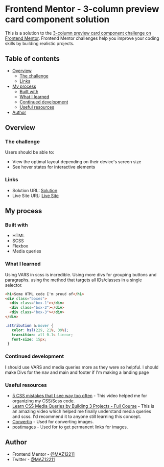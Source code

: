# Frontend Mentor - 3-column preview card component solution

This is a solution to the [3-column preview card component challenge on Frontend Mentor](https://www.frontendmentor.io/challenges/3column-preview-card-component-pH92eAR2-). Frontend Mentor challenges help you improve your coding skills by building realistic projects. 

## Table of contents

- [Overview](#overview)
  - [The challenge](#the-challenge)
  - [Links](#links)
- [My process](#my-process)
  - [Built with](#built-with)
  - [What I learned](#what-i-learned)
  - [Continued development](#continued-development)
  - [Useful resources](#useful-resources)
- [Author](#author)


## Overview

### The challenge

Users should be able to:

- View the optimal layout depending on their device's screen size
- See hover states for interactive elements

### Links

- Solution URL: [Solution](https://www.frontendmentor.io/solutions/responsive-3columncard-using-scss-and-flexbox-rZKHof84l)
- Live Site URL: [Live Site](https://maz12211.github.io/3-column-preview-card-component.github.io/)

## My process

### Built with

- HTML
- SCSS
- Flexbox
- Media queries

### What I learned

Using VARS in scss is incredible. Using more divs for grouping buttons and paragraphs. using the method that targets all IDs/classes in a single selector.


```html
<h1>Some HTML code I'm proud of</h1>
<div class="boxes">
  <div class="box-1"></div>
  <div class="box-2"></div>
  <div class="box-3"></div>
</div>
```

```scss
.attribution a:hover {
   color: hsl(229, 21%, 39%); 
   transition: all 0.1s linear; 
   font-size: 15px;
 }
```

### Continued development

I should use VARS and media queries more as they were so helpful. I should make Divs for the nav and main and footer if I'm making a landing page

### Useful resources

- [5 CSS mistakes that I see way too often](https://www.youtube.com/watch?v=iHEkRIF7zxI) - This video helped me for organizing my CSS/Scss code.
- [Learn CSS Media Queries by Building 3 Projects - Full Course](https://www.youtube.com/watch?v=aook54SsfhY) - This is an amazing video which helped me finally understand media queries and scss. I'd recommend it to anyone still learning this concept.
- [Convertio](https://convertio.co/) - Used for converting images.
- [postimages](https://postimages.org/) - Used for to get  permanent links for images.

## Author

- Frontend Mentor - [@MAZ12211](https://www.frontendmentor.io/profile/MAZ12211)
- Twitter - [@MAZ12211](https://twitter.com/MAZ12211)
